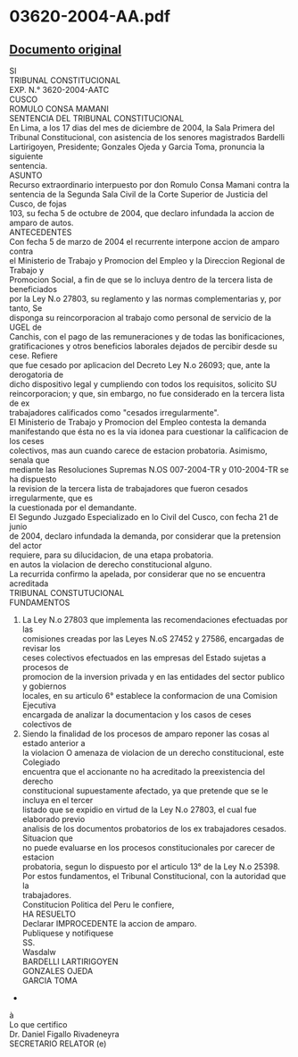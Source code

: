 
03620-2004-AA.pdf
=================
  
[Documento original](https://tc.gob.pe/jurisprudencia/2005/03620-2004-AA.pdf)  
---  
SI  
TRIBUNAL CONSTITUCIONAL  
EXP. N.° 3620-2004-AATC  
CUSCO  
ROMULO CONSA MAMANI  
SENTENCIA DEL TRIBUNAL CONSTITUCIONAL  
En Lima, a los 17 dias del mes de diciembre de 2004, la Sala Primera del  
Tribunal Constitucional, con asistencia de los senores magistrados Bardelli  
Lartirigoyen, Presidente; Gonzales Ojeda y Garcia Toma, pronuncia la siguiente  
sentencia.  
ASUNTO  
Recurso extraordinario interpuesto por don Romulo Consa Mamani contra la  
sentencia de la Segunda Sala Civil de la Corte Superior de Justicia del Cusco, de fojas  
103, su fecha 5 de octubre de 2004, que declaro infundada la accion de amparo de autos.  
ANTECEDENTES  
Con fecha 5 de marzo de 2004 el recurrente interpone accion de amparo contra  
el Ministerio de Trabajo y Promocion del Empleo y la Direccion Regional de Trabajo y  
Promocion Social, a fin de que se lo incluya dentro de la tercera lista de beneficiados  
por la Ley N.o 27803, su reglamento y las normas complementarias y, por tanto, Se  
disponga su reincorporacion al trabajo como personal de servicio de la UGEL de  
Canchis, con el pago de las remuneraciones y de todas las bonificaciones,  
gratificaciones y otros beneficios laborales dejados de percibir desde su cese. Refiere  
que fue cesado por aplicacion del Decreto Ley N.o 26093; que, ante la derogatoria de  
dicho dispositivo legal y cumpliendo con todos los requisitos, solicito SU  
reincorporacion; y que, sin embargo, no fue considerado en la tercera lista de ex  
trabajadores calificados como "cesados irregularmente".  
El Ministerio de Trabajo y Promocion del Empleo contesta la demanda  
manifestando que ésta no es la via idonea para cuestionar la calificacion de los ceses  
colectivos, mas aun cuando carece de estacion probatoria. Asimismo, senala que  
mediante las Resoluciones Supremas N.OS 007-2004-TR y 010-2004-TR se ha dispuesto  
la revision de la tercera lista de trabajadores que fueron cesados irregularmente, que es  
la cuestionada por el demandante.  
El Segundo Juzgado Especializado en lo Civil del Cusco, con fecha 21 de junio  
de 2004, declaro infundada la demanda, por considerar que la pretension del actor  
requiere, para su dilucidacion, de una etapa probatoria.  
en autos la violacion de derecho constitucional alguno.  
La recurrida confirmo la apelada, por considerar que no se encuentra acreditada  
TRIBUNAL CONSTUTUCIONAL  
FUNDAMENTOS  
1. La Ley N.o 27803 que implementa las recomendaciones efectuadas por las  
comisiones creadas por las Leyes N.oS 27452 y 27586, encargadas de revisar los  
ceses colectivos efectuados en las empresas del Estado sujetas a procesos de  
promocion de la inversion privada y en las entidades del sector publico y gobiernos  
locales, en su articulo 6° establece la conformacion de una Comision Ejecutiva  
encargada de analizar la documentacion y los casos de ceses colectivos de  
2. Siendo la finalidad de los procesos de amparo reponer las cosas al estado anterior a  
la violacion O amenaza de violacion de un derecho constitucional, este Colegiado  
encuentra que el accionante no ha acreditado la preexistencia del derecho  
constitucional supuestamente afectado, ya que pretende que se le incluya en el tercer  
listado que se expidio en virtud de la Ley N.o 27803, el cual fue elaborado previo  
analisis de los documentos probatorios de los ex trabajadores cesados. Situacion que  
no puede evaluarse en los procesos constitucionales por carecer de estacion  
probatoria, segun lo dispuesto por el articulo 13° de la Ley N.o 25398.  
Por estos fundamentos, el Tribunal Constitucional, con la autoridad que la  
trabajadores.  
Constitucion Politica del Peru le confiere,  
HA RESUELTO  
Declarar IMPROCEDENTE la accion de amparo.  
Publiquese y notifiquese  
SS.  
Wasdalw  
BARDELLI LARTIRIGOYEN  
GONZALES OJEDA  
GARCIA TOMA  
-  
à  
Lo que certifico  
Dr. Daniel Figallo Rivadeneyra  
SECRETARIO RELATOR (e)